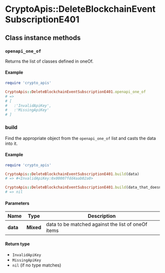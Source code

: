 # CryptoApis::DeleteBlockchainEventSubscriptionE401

## Class instance methods

### `openapi_one_of`

Returns the list of classes defined in oneOf.

#### Example

```ruby
require 'crypto_apis'

CryptoApis::DeleteBlockchainEventSubscriptionE401.openapi_one_of
# =>
# [
#   :'InvalidApiKey',
#   :'MissingApiKey'
# ]
```

### build

Find the appropriate object from the `openapi_one_of` list and casts the data into it.

#### Example

```ruby
require 'crypto_apis'

CryptoApis::DeleteBlockchainEventSubscriptionE401.build(data)
# => #<InvalidApiKey:0x00007fdd4aab02a0>

CryptoApis::DeleteBlockchainEventSubscriptionE401.build(data_that_doesnt_match)
# => nil
```

#### Parameters

| Name | Type | Description |
| ---- | ---- | ----------- |
| **data** | **Mixed** | data to be matched against the list of oneOf items |

#### Return type

- `InvalidApiKey`
- `MissingApiKey`
- `nil` (if no type matches)

